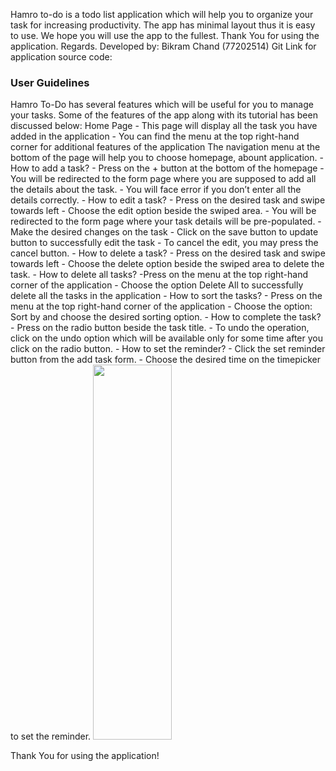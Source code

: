 Hamro to-do is a todo list application which will help you to organize your task for increasing productivity. The app has minimal layout thus it is easy to use. We hope you will use the app to the fullest. Thank You for using the application. Regards.
Developed by: Bikram Chand (77202514)
Git Link for application source code: 

<h3>User Guidelines</h3>
Hamro To-Do has several features which will be useful for you to manage your tasks. Some of the features of the app along with its tutorial has been discussed below:
Home Page
  - This page will display all the task you have added in the application
  - You can find the menu at the top right-hand corner for additional features of the application
 The navigation menu at the bottom of the page will help you to choose homepage, abount application.
- How to add a task?
  - Press on the + button at the bottom of the homepage
  - You will be redirected to the form page where you are supposed to add all the details about the task.
  - You will face error if you don’t enter all the details correctly.
- How to edit a task?
  - Press on the desired task and swipe towards left
  - Choose the edit option beside the swiped area.
  - You will be redirected to the form page where your task details will be pre-populated.
  - Make the desired changes on the task
  - Click on the save button to update button to successfully edit the task
  - To cancel the edit, you may press the cancel button.
- How to delete a task?
  - Press on the desired task and swipe towards left
  - Choose the delete option beside the swiped area to delete the task.
- How to delete all tasks?
  -Press on the menu at the top right-hand corner of the application
  - Choose the option Delete All to successfully delete all the tasks in the application
- How to sort the tasks?
  - Press on the menu at the top right-hand corner of the application
  - Choose the option: Sort by and choose the desired sorting option.
- How to complete the task?
  - Press on the radio button beside the task title.
  - To undo the operation, click on the undo option which will be available only for some time after you click on the radio button.
- How to set the reminder?
  - Click the set reminder button from the add task form.
  - Choose the desired time on the timepicker to set the reminder.


<img src="./hamrotodo.gif" width="50%" height="600"/>

Thank You for using the application!

